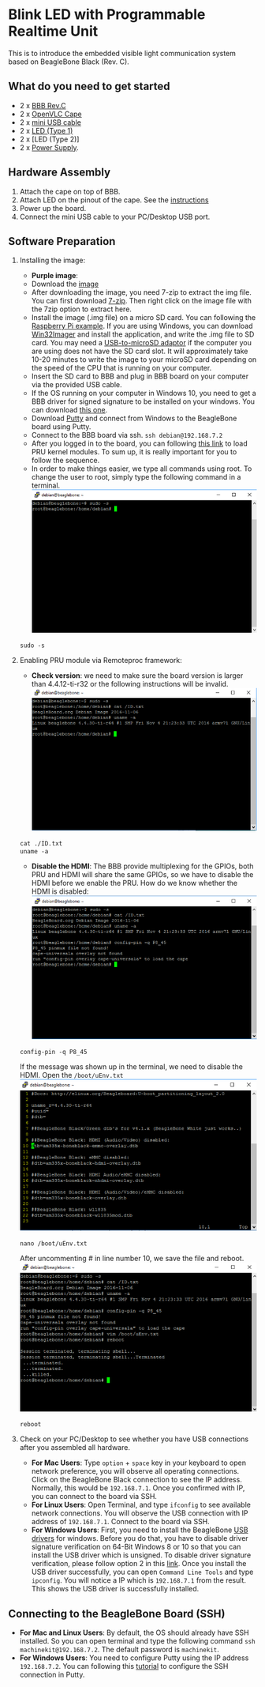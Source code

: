 # Blink LED with Programmable Realtime Unit 
This is to introduce the embedded visible light communication system based on BeagleBone Black (Rev. C). 

## What do you need to get started
* 2 x [BBB Rev.C ](https://beagleboard.org/black) 
* 2 x [OpenVLC Cape](http://nsl.cs.uh.edu/~syin/openvlc/cape1.png)
* 2 x [mini USB cable](http://nsl.cs.uh.edu/~syin/openvlc/miniUSB.jpg)
* 2 x [LED (Type 1)](http://www.vishay.com/docs/83178/tlcr5800.pdf)
* 2 x [LED (Type 2)]
* 2 x [Power Supply](http://elinux.org/images/7/72/DC_Supply.jpg).

## Hardware Assembly
1. Attach the cape on top of BBB.
2. Attach LED on the pinout of the cape. See the [instructions](http://nsl.cs.uh.edu/~syin/openvlc/led_installation.pdf)
3. Power up the board.
4. Connect the mini USB cable to your PC/Desktop USB port.

## Software Preparation
1. Installing the image:
   - **Purple image**: 
   - Download the [image](https://debian.beagleboard.org/images/bone-debian-8.6-lxqt-4gb-armhf-2016-11-06-4gb.img.xz)
   * After downloading the image, you need 7-zip to extract the img file. You can first download [7-zip](http://www.7-zip.org/download.html). Then right click on the image file with the 7zip option to extract here.
   * Install the image (.img file) on a micro SD card. You can following the [Raspberry Pi example](https://www.raspberrypi.org/documentation/installation/installing-images/). If you are using Windows, you can download [Win32Imager](https://sourceforge.net/projects/win32diskimager/) and install the application, and write the .img file to SD card. You may need a [USB-to-microSD adaptor](https://www.amazon.com/Sabrent-SuperSpeed-Windows-Certain-Android/dp/B00OJ5WBUE/ref=pd_lpo_147_bs_t_2?_encoding=UTF8&psc=1&refRID=QDRY01B5EGVBRQ0SWN4G) if the computer you are using does not have the SD card slot. It will approximately take 10-20 minutes to write the image to your microSD card depending on the speed of the CPU that is running on your computer.
   * Insert the SD card to BBB and plug in BBB board on your computer via the provided USB cable.
   * If the OS running on your computer in Windows 10, you need to get a BBB driver for signed signature to be installed on your windows. You can download [this one](http://www.1-2-3-4-5-6.net/beaglebone/black/BONE_D64_signed.zip).
   * Download [Putty](http://www.chiark.greenend.org.uk/~sgtatham/putty/download.html) and connect from Windows to the BeagleBone board using Putty. 
   * Connect to the BBB board via ssh.
     `ssh debian@192.168.7.2`
   * After you logged in to the board, you can following [this link](http://elinux.org/EBC_Exercise_30_PRU_via_remoteproc_and_RPMsg) to load PRU kernel modules. To sum up, it is really important for you to follow the sequence.
   * In order to make things easier, we type all commands using root. To change the user to root, simply type the following command in a
   terminal.
![teminal](images/changetoroot.png)
   ```
   sudo -s
   ```
2. Enabling PRU module via Remoteproc framework:
   * **Check version**: we need to make sure the board version is larger than 4.4.12-ti-r32 or the following instructions will be invalid.
![version](images/version.png)
   ```
   cat ./ID.txt
   uname -a
   ```
   * **Disable the HDMI**: The BBB provide multiplexing for the GPIOs, both PRU and HDMI will share the same GPIOs, so we have to disable the HDMI before we enable the PRU. How do we know whether the HDMI is disabled:
![checkHDMI](images/checkhdmi.png)
   ```
   config-pin -q P8_45
   ```
   If the message was shown up in the terminal, we need to disable the HDMI. Open the `/boot/uEnv.txt`
![disableHDMI](images/disablehdmi.png)
   ```
   nano /boot/uEnv.txt
   ```
   After uncommenting # in line number 10, we save the file and reboot.
![root](images/reboot.png)
   ```
   reboot
   ```
   
   

 	
2. Check on your PC/Desktop to see whether you have USB connections after you assembled all hardware.
   * **For Mac Users**: Type `option` + `space` key in your keyboard to open network preference, you will observe all operating connections. Click on the BeagleBone Black connection to see the IP address. Normally, this would be `192.168.7.1`. Once you confirmed with IP, you can connect to the board via SSH. 
   * **For Linux Users**: Open Terminal, and type `ifconfig` to see available network connections. You will observe the 
USB connection with IP address of `192.168.7.1`. Connect to the board via SSH.
   * **For Windows Users**:  First, you need to install the BeagleBone [USB drivers](http://beagleboard.org/static/Drivers/Windows/BONE_D64.exe) for windows. Before you do that, you have to disable driver signature verification on 64-Bit Windows 8 or 10 so that you can install the USB driver which is unsigned. To disable driver signature verification, please follow option 2 in this [link](http://www.howtogeek.com/167723/how-to-disable-driver-signature-verification-on-64-bit-windows-8.1-so-that-you-can-install-unsigned-drivers/). Once you install the USB driver successfully, you can open `Command Line Tools` and type `ipconfig`. You will notice a IP which is `192.168.7.1` from
the result. This shows the USB driver is successfully installed. 

## Connecting to the BeagleBone Board (SSH)
   * **For Mac and Linux Users**: By default, the OS should already have SSH installed. So you can open terminal and type the following command  `ssh machinekit@192.168.7.2`. The default password is `machinekit`.
   * **For Windows Users**: You need to configure Putty using the IP address `192.168.7.2`. You can following this [tutorial](https://mediatemple.net/community/products/dv/204404604/using-ssh-in-putty-) to configure the SSH connection in Putty.


 

